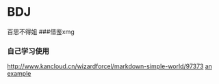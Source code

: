 # BDJ
百思不得姐
###借鉴xmg
### 自己学习使用
http://www.kancloud.cn/wizardforcel/markdown-simple-world/97373
[an example](http://example.com/)
